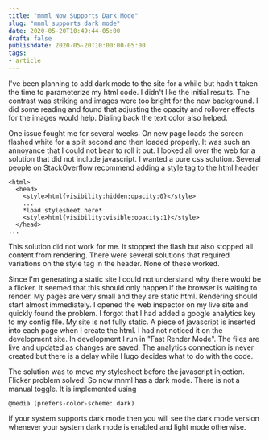 ```yaml
---
title: "mnml Now Supports Dark Mode"
slug: "mnml supports dark mode"
date: 2020-05-20T10:49:44-05:00
draft: false
publishdate: 2020-05-20T10:00:00-05:00
tags:
- article
---
```


I've been planning to add dark mode to the site for a while but hadn't taken the time to parameterize my html code. I didn't like the initial results. The contrast was striking and images were too bright for the new background. I did some reading and found that adjusting the opacity and rollover effects for the images would help. Dialing back the text color also helped. 

One issue fought me for several weeks. On new page loads the screen flashed white for a split second and then loaded properly. It was such an annoyance that I could not bear to roll it out. I looked all over the web for a solution that did not include javascript. I wanted a pure css solution. Several people on StackOverflow recommend adding a style tag to the html header 

    <html>
      <head>
        <style>html{visibility:hidden;opacity:0}</style>
        ...
        *load stylesheet here*
        <style>html{visibility:visible;opacity:1}</style>
      </head>
    ...
    
This solution did not work for me. It stopped the flash but also stopped all content from rendering. There were several solutions that required variations on the style tag in the header. None of these worked.

Since I'm generating a static site I could not understand why there would be a flicker. It seemed that this should only happen if the browser is waiting to render. My pages are very small and they are static html. Rendering should start almost immediately. I opened the web inspector on my live site and quickly found the problem. I forgot that I had added a google analytics key to my config file. My site is not fully static. A piece of javascript is inserted into each page when I create the html. I had not noticed it on the development site. In development I run in "Fast Render Mode". The files are live and updated as changes are saved. The analytics connection is never created but there is a delay while Hugo decides what to do with the code.

The solution was to move my stylesheet before the javascript injection. Flicker problem solved! So now mnml has a dark mode. There is not a manual toggle. It is implemented using 

    @media (prefers-color-scheme: dark)

If your system supports dark mode then you will see the dark mode version whenever your system dark mode is enabled and light mode otherwise. 

